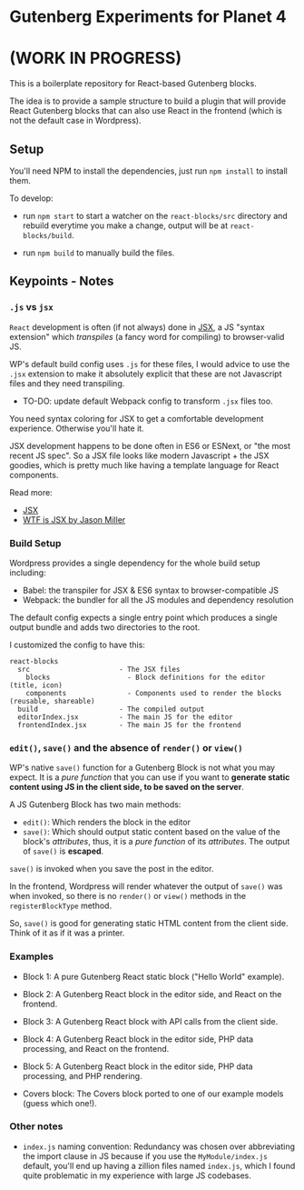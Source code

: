 # Gutenberg Experiments for Planet 4

# (WORK IN PROGRESS)

This is a boilerplate repository for React-based Gutenberg blocks.

The idea is to provide a sample structure to build a plugin that will provide React Gutenberg blocks that can also use React in the frontend (which is not the default case in Wordpress).

## Setup

You'll need NPM to install the dependencies, just run `npm install` to install them.

To develop:

- run `npm start` to start a watcher on the `react-blocks/src` directory and rebuild everytime you make a change, output will be at `react-blocks/build`.

- run `npm build` to manually build the files.

## Keypoints - Notes

### `.js` vs `jsx`

`React` development is often (if not always) done in [JSX](https://reactjs.org/docs/introducing-jsx.html), a JS "syntax extension" which *transpiles* (a fancy word for compiling) to browser-valid JS.

WP's default build config uses `.js` for these files, I would advice to use the `.jsx` extension to make it absolutely explicit that these are not Javascript files and they need transpiling.

* TO-DO: update default Webpack config to transform `.jsx` files too.

You need syntax coloring for JSX to get a comfortable development experience. Otherwise you'll hate it.

JSX development happens to be done often in ES6 or ESNext, or "the most recent JS spec". So a JSX file looks like modern Javascript + the JSX goodies, which is pretty much like
having a template language for React components.

Read more:
* [JSX](https://reactjs.org/docs/introducing-jsx.html)
* [WTF is JSX by Jason Miller](https://jasonformat.com/wtf-is-jsx/)

### Build Setup

Wordpress provides a single dependency for the whole build setup including:

* Babel: the transpiler for JSX & ES6 syntax to browser-compatible JS
* Webpack: the bundler for all the JS modules and dependency resolution

The default config expects a single entry point which produces a single output bundle and adds two directories to the root.

I customized the config to have this:

```
react-blocks
  src                      - The JSX files
    blocks                   - Block definitions for the editor (title, icon)
    components               - Components used to render the blocks (reusable, shareable)
  build                    - The compiled output
  editorIndex.jsx          - The main JS for the editor
  frontendIndex.jsx        - The main JS for the frontend
```

### `edit()`, `save()` and the absence of `render()` or `view()`

WP's native `save()` function for a Gutenberg Block is not what you may expect. It is a *pure function* that you can use if you want to **generate static content using JS in the client side, to be saved on the server**.

A JS Gutenberg Block has two main methods:
- `edit()`: Which renders the block in the editor
- `save()`: Which should output static content based on the value of the block's *attributes*, thus, it is a *pure function* of its *attributes*. The output of `save()` is **escaped**.

`save()` is invoked when you save the post in the editor.

In the frontend, Wordpress will render whatever the output of `save()` was when invoked, so there is no `render()` or `view()` methods in the `registerBlockType` method.

So, `save()` is good for generating static HTML content from the client side. Think of it as if it was a printer.


### Examples

- Block 1: A pure Gutenberg React static block ("Hello World" example).
- Block 2: A Gutenberg React block in the editor side, and React on the frontend.
- Block 3: A Gutenberg React block with API calls from the client side.
- Block 4: A Gutenberg React block in the editor side, PHP data processing, and React on the frontend.
- Block 5: A Gutenberg React block in the editor side, PHP data processing, and PHP rendering.

- Covers block: The Covers block ported to one of our example models (guess which one!).

### Other notes

- `index.js` naming convention: Redundancy was chosen over abbreviating the import clause in JS because if you use the `MyModule/index.js` default, you'll end up having a zillion files named `index.js`, which I found quite problematic in my experience with large JS codebases.
